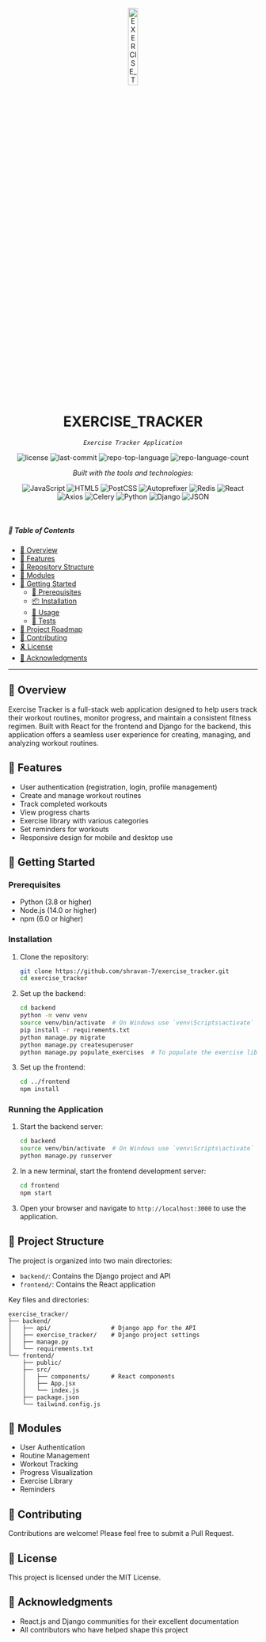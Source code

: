 <p align="center">
  <img src="https://img.icons8.com/?size=512&id=55494&format=png" width="20%" alt="EXERCISE_TRACKER-logo">
</p>
<p align="center">
    <h1 align="center">EXERCISE_TRACKER</h1>
</p>
<p align="center">
    <em><code>Exercise Tracker Application</code></em>
</p>
<p align="center">
	<img src="https://img.shields.io/github/license/shravan-7/exercise_tracker?style=flat&logo=opensourceinitiative&logoColor=white&color=0080ff" alt="license">
	<img src="https://img.shields.io/github/last-commit/shravan-7/exercise_tracker?style=flat&logo=git&logoColor=white&color=0080ff" alt="last-commit">
	<img src="https://img.shields.io/github/languages/top/shravan-7/exercise_tracker?style=flat&color=0080ff" alt="repo-top-language">
	<img src="https://img.shields.io/github/languages/count/shravan-7/exercise_tracker?style=flat&color=0080ff" alt="repo-language-count">
</p>
<p align="center">
		<em>Built with the tools and technologies:</em>
</p>
<p align="center">
	<img src="https://img.shields.io/badge/JavaScript-F7DF1E.svg?style=flat&logo=JavaScript&logoColor=black" alt="JavaScript">
	<img src="https://img.shields.io/badge/HTML5-E34F26.svg?style=flat&logo=HTML5&logoColor=white" alt="HTML5">
	<img src="https://img.shields.io/badge/PostCSS-DD3A0A.svg?style=flat&logo=PostCSS&logoColor=white" alt="PostCSS">
	<img src="https://img.shields.io/badge/Autoprefixer-DD3735.svg?style=flat&logo=Autoprefixer&logoColor=white" alt="Autoprefixer">
	<img src="https://img.shields.io/badge/Redis-DC382D.svg?style=flat&logo=Redis&logoColor=white" alt="Redis">
	<img src="https://img.shields.io/badge/React-61DAFB.svg?style=flat&logo=React&logoColor=black" alt="React">
	<br>
	<img src="https://img.shields.io/badge/Axios-5A29E4.svg?style=flat&logo=Axios&logoColor=white" alt="Axios">
	<img src="https://img.shields.io/badge/Celery-37814A.svg?style=flat&logo=Celery&logoColor=white" alt="Celery">
	<img src="https://img.shields.io/badge/Python-3776AB.svg?style=flat&logo=Python&logoColor=white" alt="Python">
	<img src="https://img.shields.io/badge/Django-092E20.svg?style=flat&logo=Django&logoColor=white" alt="Django">
	<img src="https://img.shields.io/badge/JSON-000000.svg?style=flat&logo=JSON&logoColor=white" alt="JSON">
</p>

<br>

##### 🔗 Table of Contents

- [📍 Overview](#-overview)
- [👾 Features](#-features)
- [📂 Repository Structure](#-repository-structure)
- [🧩 Modules](#-modules)
- [🚀 Getting Started](#-getting-started)
    - [🔖 Prerequisites](#-prerequisites)
    - [📦 Installation](#-installation)
    - [🤖 Usage](#-usage)
    - [🧪 Tests](#-tests)
- [📌 Project Roadmap](#-project-roadmap)
- [🤝 Contributing](#-contributing)
- [🎗 License](#-license)
- [🙌 Acknowledgments](#-acknowledgments)

---

## 📍 Overview

Exercise Tracker is a full-stack web application designed to help users track their workout routines, monitor progress, and maintain a consistent fitness regimen. Built with React for the frontend and Django for the backend, this application offers a seamless user experience for creating, managing, and analyzing workout routines.

## 👾 Features

- User authentication (registration, login, profile management)
- Create and manage workout routines
- Track completed workouts
- View progress charts
- Exercise library with various categories
- Set reminders for workouts
- Responsive design for mobile and desktop use

## 🚀 Getting Started

### Prerequisites

- Python (3.8 or higher)
- Node.js (14.0 or higher)
- npm (6.0 or higher)

### Installation

1. Clone the repository:
   ```sh
   git clone https://github.com/shravan-7/exercise_tracker.git
   cd exercise_tracker
   ```

2. Set up the backend:
   ```sh
   cd backend
   python -m venv venv
   source venv/bin/activate  # On Windows use `venv\Scripts\activate`
   pip install -r requirements.txt
   python manage.py migrate
   python manage.py createsuperuser
   python manage.py populate_exercises  # To populate the exercise library
   ```

3. Set up the frontend:
   ```sh
   cd ../frontend
   npm install
   ```

### Running the Application

1. Start the backend server:
   ```sh
   cd backend
   source venv/bin/activate  # On Windows use `venv\Scripts\activate`
   python manage.py runserver
   ```

2. In a new terminal, start the frontend development server:
   ```sh
   cd frontend
   npm start
   ```

3. Open your browser and navigate to `http://localhost:3000` to use the application.

## 📂 Project Structure

The project is organized into two main directories:

- `backend/`: Contains the Django project and API
- `frontend/`: Contains the React application

Key files and directories:

```
exercise_tracker/
├── backend/
│   ├── api/                 # Django app for the API
│   ├── exercise_tracker/    # Django project settings
│   ├── manage.py
│   └── requirements.txt
└── frontend/
    ├── public/
    ├── src/
    │   ├── components/      # React components
    │   ├── App.jsx
    │   └── index.js
    ├── package.json
    └── tailwind.config.js
```

## 🧩 Modules

- User Authentication
- Routine Management
- Workout Tracking
- Progress Visualization
- Exercise Library
- Reminders

## 🤝 Contributing

Contributions are welcome! Please feel free to submit a Pull Request.

## 📄 License

This project is licensed under the MIT License.

## 🙏 Acknowledgments

- React.js and Django communities for their excellent documentation
- All contributors who have helped shape this project
